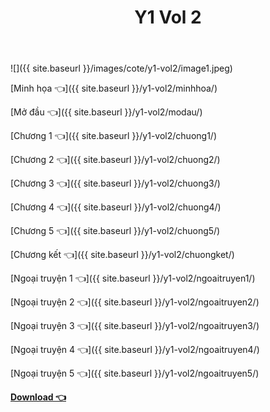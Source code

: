 ﻿---
layout: post
title: Y1 Vol 2
---

![]({{ site.baseurl }}/images/cote/y1-vol2/image1.jpeg)

[Minh họa 👈]({{ site.baseurl }}/y1-vol2/minhhoa/)

[Mở đầu 👈]({{ site.baseurl }}/y1-vol2/modau/)

[Chương 1 👈]({{ site.baseurl }}/y1-vol2/chuong1/)

[Chương 2 👈]({{ site.baseurl }}/y1-vol2/chuong2/)

[Chương 3 👈]({{ site.baseurl }}/y1-vol2/chuong3/)

[Chương 4 👈]({{ site.baseurl }}/y1-vol2/chuong4/)

[Chương 5 👈]({{ site.baseurl }}/y1-vol2/chuong5/)

[Chương kết 👈]({{ site.baseurl }}/y1-vol2/chuongket/)

[Ngoại truyện 1 👈]({{ site.baseurl }}/y1-vol2/ngoaitruyen1/)

[Ngoại truyện 2 👈]({{ site.baseurl }}/y1-vol2/ngoaitruyen2/)

[Ngoại truyện 3 👈]({{ site.baseurl }}/y1-vol2/ngoaitruyen3/)

[Ngoại truyện 4 👈]({{ site.baseurl }}/y1-vol2/ngoaitruyen4/)

[Ngoại truyện 5 👈]({{ site.baseurl }}/y1-vol2/ngoaitruyen5/)

[**Download 👈**](https://cote.ga/download/)
